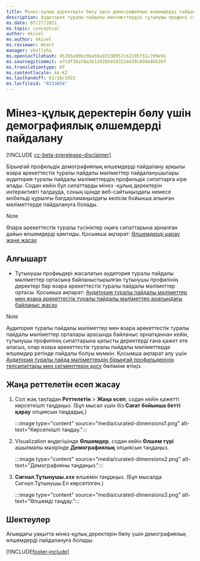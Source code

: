 ```yaml
---
title: Мінез-құлық деректерін бөлу үшін демографиялық өлшемдерді пайдалану (басқарылатын өлшемдер)
description: Аудитория туралы пайдалы мәліметтердің тұтынушы профилі сипаттарын қосу үшін бірыңғай профильдің басқарылатын өлшемдерін пайдаланыңыз.
ms.date: 07/27/2021
ms.topic: conceptual
author: mkisel
ms.author: mkisel
ms.reviewer: mhart
manager: shellyha
ms.openlocfilehash: 95395e09bc0ba5ba93138957c62105f31c709e91
ms.sourcegitcommit: e7cdf36a78a2b1dd2850183224d39c8dde46b26f
ms.translationtype: HT
ms.contentlocale: kk-KZ
ms.lasthandoff: 02/16/2022
ms.locfileid: "8233054"
---
```

# <a name="use-demographic-dimensions-for-splitting-behavioral-data"></a>Мінез-құлық деректерін бөлу үшін демографиялық өлшемдерді пайдалану

[!INCLUDE [cc-beta-prerelease-disclaimer](includes/cc-beta-prerelease-disclaimer.md)]

Бірыңғай профильдік демографиялық өлшемдерді пайдалану арқылы өзара әрекеттестік туралы пайдалы мәліметтер пайдаланушылары аудитория туралы пайдалы мәліметтердің профильдік сипаттарға кіре алады. Содан кейін бұл сипаттарды мінез -құлық деректерін интерактивті талдауда, соның ішінде веб-сайтыңыздағы немесе мобильді құрылғы бағдарламаңыздағы келісім бойынша алынған мәліметтерде пайдалануға болады.

>[!NOTE]
> Өзара әрекеттестік туралы түсініктер оқиға сипаттарына арналған дайын өлшемдерді қамтиды. Қосымша ақпарат: [Өлшемдерді қарау және жасау](dimensions.md)

## <a name="prerequisite"></a>Алғышарт

- Тұтынушы профиьдері жасалатын аудитория туралы пайдалы мәліметтер ортасына байланыстырылған тұтынушы профилінің деректері бар өзара әрекеттестік туралы пайдалы мәліметтер ортасы. Қосымша ақпарат: [Аудитория туралы пайдалы мәліметтер мен өзара әрекеттестік туралы пайдалы мәліметтер арасындағы байланыс жасау](integrate-audience-insights-engagement-insights.md)

> [!NOTE]
> Аудитория туралы пайдалы мәліметтер мен өзара әрекеттестік туралы пайдалы мәліметтер орталары арасында байланыс орнатқаннан кейін, тұтынушы профилінің сипаттарына қатысты деректерді ғана қажет ете аласыз, олар өзара әрекеттестік туралы пайдалы мәліметтерде өлшемдер ретінде пайдалы болуы мүмкін. Қосымша ақпарат алу үшін [Аудитория туралы пайда мәліметтердің бірыңғай профильдерінің төлсипаттары мен сегменттерін қосу](integrate-audience-insights-engagement-insights.md#enable-audience-insights-unified-profiles-attributes-and-segments) бөліміне өтіңіз.

## <a name="create-a-new-custom-report"></a>Жаңа реттелетін есеп жасау

1. Сол жақ тақтадан **Реттелетін** > **Жаңа есеп**, содан кейін қажетті көрсеткішті таңдаңыз. (Бұл мысал үшін біз **Сағат бойынша бетті қарау** опциясын таңдадық.)

    :::image type="content" source="media/curated-dimensions1.png" alt-text="Көрсеткішті таңдау.":::

2. Visualization өңдегішінде **Өлшемдер**, содан кейін **Өлшем түрі** ашылмалы мәзірінде **Демографиялық** опциясын таңдаңыз.

    :::image type="content" source="media/curated-dimensions2.png" alt-text="Демографияны таңдаңыз.":::

3. **Сигнал.Тұтынушы.*xxx*** өлшемін таңдаңыз. (Бұл мысалда Сигнал.Тұтынушы.Ел көрсетілген.)

    :::image type="content" source="media/curated-dimensions3.png" alt-text="Өлшемді таңдау.":::
  
## <a name="limitations"></a>Шектеулер

Ағымдағы уақытта мінез-құлық деректерін бөлу үшін демографиялық өлшемдерді пайдалануға болады.


[!INCLUDE[footer-include](../includes/footer-banner.md)]
